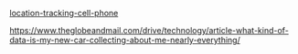 [location-tracking-cell-phone](https://www.nytimes.com/interactive/2019/12/19/opinion/location-tracking-cell-phone.html)

https://www.theglobeandmail.com/drive/technology/article-what-kind-of-data-is-my-new-car-collecting-about-me-nearly-everything/